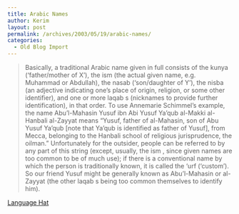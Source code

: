 ```yaml
---
title: Arabic Names
author: Kerim
layout: post
permalink: /archives/2003/05/19/arabic-names/
categories:
  - Old Blog Import
---
```


>   Basically, a traditional Arabic name given in full consists of the kunya (&#8216;father/mother of X&#8217;), the ism (the actual given name, e.g. Muhammad or Abdullah), the nasab (&#8216;son/daughter of Y&#8217;), the nisba (an adjective indicating one&#8217;s place of origin, religion, or some other identifier), and one or more laqab s (nicknames to provide further identification), in that order. To use Annemarie Schimmel&#8217;s example, the name Abu&#8217;l-Mahasin Yusuf ibn Abi Yusuf Ya&#8217;qub al-Makki al-Hanbali al-Zayyat means &#8220;Yusuf, father of al-Mahasin, son of Abu Yusuf Ya&#8217;qub [note that Ya&#8217;qub is identified as father of Yusuf], from Mecca, belonging to the Hanbali school of religious jurisprudence, the oilman.&#8221; Unfortunately for the outsider, people can be referred to by any part of this string (except, usually, the ism , since given names are too common to be of much use); if there is a conventional name by which the person is traditionally known, it is called the &#8216;urf (&#8216;custom&#8217;). So our friend Yusuf might be generally known as Abu&#8217;l-Mahasin or al-Zayyat (the other laqab s being too common themselves to identify him).


<a href="http://www.languagehat.com/archives/000594.php" onclick="_gaq.push(['_trackEvent', 'outbound-article', 'http://www.languagehat.com/archives/000594.php', 'Language Hat']);" >Language Hat</a>

